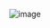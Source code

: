 ![image](https://github.com/ByeonChanHO/Back_End_Study/assets/38696775/077c8b8a-1114-49d4-8a2e-ed820a28fe8d)
